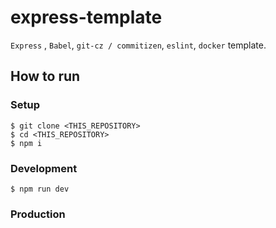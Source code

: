 # express-template
`Express` , `Babel`, `git-cz / commitizen`, `eslint`, `docker` template.

## How to run

### Setup

```
$ git clone <THIS_REPOSITORY>
$ cd <THIS_REPOSITORY>
$ npm i
```

### Development

```
$ npm run dev
```

### Production
